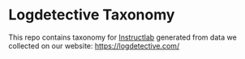 # Logdetective Taxonomy

This repo contains taxonomy for [Instructlab](https://github.com/instructlab) generated from data we collected on our website: https://logdetective.com/

